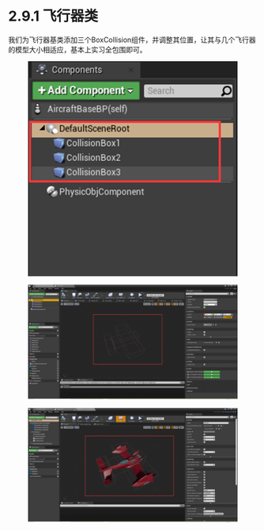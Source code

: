 # 2.9.1 飞行器类

我们为飞行器基类添加三个BoxCollision组件，并调整其位置，让其与几个飞行器的模型大小相适应，基本上实习全包围即可。

<figure><img src="../../../.gitbook/assets/image (291).png" alt=""><figcaption></figcaption></figure>

<figure><img src="../../../.gitbook/assets/image (258).png" alt=""><figcaption></figcaption></figure>

<figure><img src="../../../.gitbook/assets/image (373).png" alt=""><figcaption></figcaption></figure>
